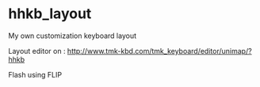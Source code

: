 # hhkb_layout
My own customization keyboard layout

Layout editor on : http://www.tmk-kbd.com/tmk_keyboard/editor/unimap/?hhkb

Flash using FLIP
